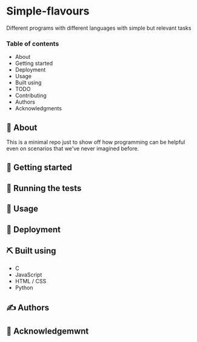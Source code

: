 # Simple-flavours
<p>Different programs with different languages with simple but relevant tasks</p>
<h3>Table of contents</h3>
 <ul>
<a><li>About</li></a>
<a><li>Getting started</li></a>
<a><li>Deployment</li></a>
<a><li>Usage</li></a>
<a><li>Built using</li></a>
<a><li>TODO</li></a>
<a><li>Contributing</li></a>
<a><li>Authors</li></a>
<a><li>Acknowledgments</li></a>
 </ul>

## 🧐 About

This is a minimal repo just to show off how programming can be helpful even on scenarios that we've never imagined before.

## 🏁 Getting started

## 🔧 Running the tests

## 🎈 Usage

## 🚀 Deployment</h2>

## ⛏️ Built using

- C
- JavaScript
- HTML / CSS
- Python

## ✍️ Authors
## 🎉 Acknowledgemwnt
